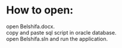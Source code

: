 # How to open:
open Belshifa.docx.<br>
copy and paste sql script in oracle database.<br>
open Belshifa.sln and run the application.

